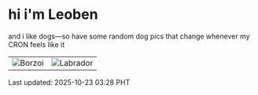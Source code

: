 # hi i'm Leoben

and i like dogs—so have some random dog pics that change whenever my CRON feels like it

|  |  |
|--------|----------|
| ![Borzoi](https://random-dog-vercel.vercel.app/api/random-borzoi?v=1761161335) | ![Labrador](https://random-dog-vercel.vercel.app/api/random-labrador?v=1761161335) |

Last updated: 2025-10-23 03:28 PHT
